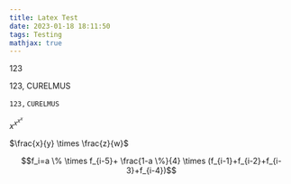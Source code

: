 ```yaml
---
title: Latex Test
date: 2023-01-18 18:11:50
tags: Testing
mathjax: true
---
```


$123$

$\text{123, CURELMUS}$

$\mathtt{123, CURELMUS}$

$x^{x^{x^x}}$

$\frac{x}{y} \times \frac{z}{w}$

$$f_i=a \% \times f_{i-5}+ \frac{1-a \%}{4} \times (f_{i-1}+f_{i-2}+f_{i-3}+f_{i-4})$$


